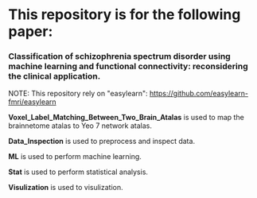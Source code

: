 # This repository is for the following paper: 
### Classification of schizophrenia spectrum disorder using machine learning and functional connectivity: reconsidering the clinical application.  

NOTE: This repository rely on "easylearn": https://github.com/easylearn-fmri/easylearn

<font >**Voxel_Label_Matching_Between_Two_Brain_Atalas**</font> is used to map the brainnetome atalas to Yeo 7 network atalas.  

<font >**Data_Inspection**</font> is used to preprocess and inspect data.    

<font >**ML**</font> is used to perform machine learning.  

<font >**Stat**</font> is used to perform statistical analysis.  

<font >**Visulization**</font> is used to visulization.   


